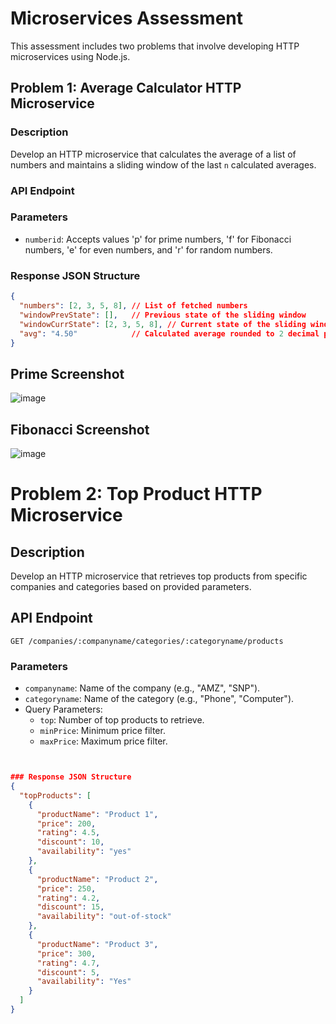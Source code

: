 # Microservices Assessment

This assessment includes two problems that involve developing HTTP microservices using Node.js.

## Problem 1: Average Calculator HTTP Microservice

### Description
Develop an HTTP microservice that calculates the average of a list of numbers and maintains a sliding window of the last `n` calculated averages.

### API Endpoint


### Parameters
- `numberid`: Accepts values 'p' for prime numbers, 'f' for Fibonacci numbers, 'e' for even numbers, and 'r' for random numbers.


### Response JSON Structure
```json
{
  "numbers": [2, 3, 5, 8], // List of fetched numbers
  "windowPrevState": [],   // Previous state of the sliding window
  "windowCurrState": [2, 3, 5, 8], // Current state of the sliding window
  "avg": "4.50"            // Calculated average rounded to 2 decimal places
}
```

## Prime Screenshot
![image](https://github.com/Samarth-001/RA2111003010398/assets/88262012/ed7aa448-0645-4f64-b031-0498da1f7d11)

## Fibonacci Screenshot
![image](https://github.com/Samarth-001/RA2111003010398/assets/88262012/eb74b0b0-a9b1-4d9e-9d41-0968fef8dd64)


# Problem 2: Top Product HTTP Microservice

## Description
Develop an HTTP microservice that retrieves top products from specific companies and categories based on provided parameters.

## API Endpoint
`GET /companies/:companyname/categories/:categoryname/products`

### Parameters
- `companyname`: Name of the company (e.g., "AMZ", "SNP").
- `categoryname`: Name of the category (e.g., "Phone", "Computer").
- Query Parameters:
  - `top`: Number of top products to retrieve.
  - `minPrice`: Minimum price filter.
  - `maxPrice`: Maximum price filter.

```json


### Response JSON Structure
{
  "topProducts": [
    {
      "productName": "Product 1",
      "price": 200,
      "rating": 4.5,
      "discount": 10,
      "availability": "yes"
    },
    {
      "productName": "Product 2",
      "price": 250,
      "rating": 4.2,
      "discount": 15,
      "availability": "out-of-stock"
    },
    {
      "productName": "Product 3",
      "price": 300,
      "rating": 4.7,
      "discount": 5,
      "availability": "Yes"
    }
  ]
}

```
